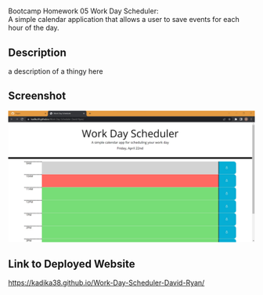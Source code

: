 # <Work-Day-Scheduler-David-Ryan>
Bootcamp Homework 05 Work Day Scheduler:\
A simple calendar application that allows a user to save events for each hour of the day.

## Description

a description of a thingy here

## Screenshot

![Screenshot of Website](WorkDaySchedulerScreenshot.jpg)

## Link to Deployed Website

https://kadika38.github.io/Work-Day-Scheduler-David-Ryan/